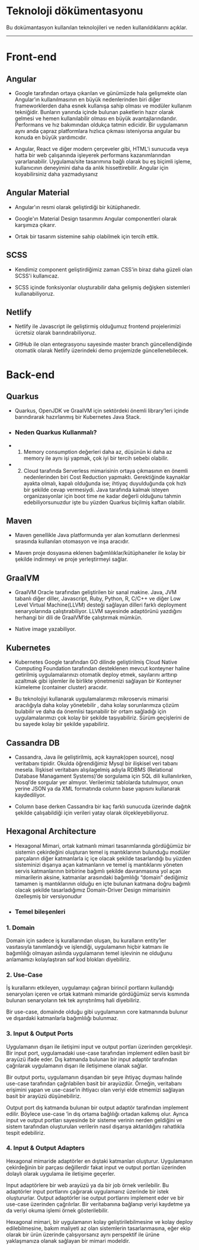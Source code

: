 # Teknoloji dökümentasyonu

Bu dokümantasyon kullanılan teknolojileri ve neden kullanıldıklarını açıklar.

---

# Front-end

## Angular
 
 - Google tarafından ortaya çıkarılan ve günümüzde hala gelişmekte olan Angular’ın kullanılmasının en büyük nedenlerinden biri diğer frameworklerden daha esnek kullanışa sahip olması ve modüler kullanım tekniğidir. Bunların yanında içinde bulunan paketlerin hazır olarak gelmesi ve hemen kullanılabilir olması en büyük avantajlarındandır. Performans ve hız bakımından oldukça tatmin edicidir. Bir uygulamanın aynı anda çapraz platformlara hızlıca çıkması isteniyorsa angular bu konuda en büyük yardımcıdır.

 - Angular, React ve diğer modern çerçeveler gibi, HTML'i sunucuda veya hatta bir web çalışanında işleyerek performans kazanımlarından yararlanabilir. Uygulama/site tasarımına bağlı olarak bu eş biçimli işleme, kullanıcının deneyimini daha da anlık hissettirebilir.
Angular için koyabilirsiniz daha yazmadıysanız
 
 
## Angular Material

- Angular'ın resmi olarak geliştirdiği bir kütüphanedir.

- Google'ın Material Design tasarımını Angular componentleri olarak karşımıza çıkarır.

- Ortak bir tasarım sistemine sahip olabilmek için tercih ettik.

## SCSS  

- Kendimiz component geliştirdiğimiz zaman CSS'in biraz daha güzeli olan SCSS'i kullanıcaz.

- SCSS içinde fonksiyonlar oluşturabilir daha gelişmiş değişken sistemleri kullanabiliyoruz.

## Netlify

- Netlify ile Javascript ile geliştirmiş olduğumuz frontend projelerimizi ücretsiz olarak barındırabiliyoruz.

- GitHub ile olan entegrasyonu sayesinde master branch güncellendiğinde otomatik olarak Netlify üzerindeki demo
projemizde güncellenebilecek.

# Back-end

## Quarkus

 - Quarkus, OpenJDK ve GraalVM için sektördeki önemli library’leri içinde barındırarak hazırlanmış bir Kubernetes Java Stack.

 - ### Neden Quarkus Kullanmalı?

 - 1. Memory consumption değerleri daha az, düşünün ki daha az memory ile aynı işi yapmak, çok iyi bir tercih sebebi olabilir.

 - 2. Cloud tarafında Serverless mimarisinin ortaya çıkmasının en önemli nedenlerinden biri Cost Reduction yapmaktı. Gerektiğinde
kaynaklar ayakta olmalı, kapalı olduğunda ise; ihtiyaç duyulduğunda çok hızlı bir şekilde cevap vermesiydi. Java tarafında kalmak
isteyen organizasyonlar için boot time ne kadar değerli olduğunu tahmin edebiliyorsunuzdur işte bu yüzden Quarkus biçilmiş kaftan olabilir.

## Maven

 - Maven genellikle Java platformunda yer alan komutların derlenmesi sırasında kullanılan otomasyon ve inşa aracıdır.

 - Maven proje dosyasına eklenen bağımlılıklar/kütüphaneler ile kolay bir şekilde indirmeyi ve proje yerleştirmeyi sağlar.

## GraalVM

 - GraalVM Oracle tarafından geliştirilen bir sanal makine. Java, JVM tabanlı diğer diller, Javascript, Ruby, Python, R,
C/C++ ve diğer Low Level Virtual Machine(LLVM) desteği sağlayan dilleri farklı deployment senaryolarında çalıştırabiliyor.
LLVM sayesinde adaptörünü yazdığını herhangi bir dili de GraalVM’de çalıştırmak mümkün.
 
 - Native image yazabiliyor. 

## Kubernetes

 - Kubernetes Google tarafından GO dilinde geliştirilmiş Cloud Native Computing Foundation tarafından desteklenen mevcut konteyner
haline getirilmiş uygulamalarınızı otomatik deploy etmek, sayılarını arttırıp azaltmak gibi işlemler ile birlikte yönetmenizi sağlayan
bir Konteyner kümeleme (container cluster) aracıdır.

 - Bu teknolojiyi kullanarak uygulamalarımızı mikroservis mimarisi aracılığıyla daha kolay yönetebilir , daha kolay sorunlarımıza
çözüm bulabilir ve daha da önemlisi taşınabilir bir ortam sağladığı için uygulamalarımızı çok kolay bir şekilde taşıyabiliriz.
Sürüm geçişlerini de bu sayede kolay bir şekilde yapabiliriz.

## Cassandra DB

 - Cassandra, Java ile geliştirilmiş, açık kaynak(open source), nosql veritabanı tipidir. Okulda öğrendiğimiz Mysql bir ilişkisel veri tabanı mesela.
İlişkisel veritabanı alışılagelmiş adıyla RDBMS (Relational Database Managament Systems)’de sorgulama için SQL dili kullanılırken, Nosql’de sorgular yer almıyor.
Verilerimiz tablolarda tutulmuyor, onun yerine JSON ya da XML formatında column base yapısını kullanarak kaydediliyor. 
 
 - Column base derken Cassandra bir kaç farklı sunucuda üzerinde dağıtık şekilde çalışabildiği için verileri yatay olarak ölçekleyebiliyoruz.

## Hexagonal Architecture

 - Hexagonal Mimari, ortak katmanlı mimari tasarımlarında gördüğümüz bir sistemin çekirdeğini oluşturan temel iş mantıklarının bulunduğu modüler parçaların
diğer katmanlarla iç içe olacak şekilde tasarlandığı bu yüzden sisteminizi dışarıya açan katmanların ve temel iş mantıklarını yöneten servis katmanlarının
birbirine bağımlı şekilde davranmasına yol açan mimarilerin aksine, katmanlar arasındaki bağımlılığı “domain” dediğimiz tamamen iş mantıklarının olduğu
en içte bulunan katmana doğru bağımlı olacak şekilde tasarladığımız Domain-Driver Design mimarisinin özelleşmiş bir versiyonudur

- ### Temel bileşenleri

### 1. Domain

Domain için sadece iş kurallarından oluşan, bu kuralların entity’ler vasıtasıyla tanımlandığı ve işlendiği, uygulamanın hiçbir katmanı ile bağımlılığı
olmayan aslında uygulamanın temel işlevinin ne olduğunu anlamamızı kolaylaştıran saf kod blokları diyebiliriz.

### 2. Use-Case

İş kurallarını etkileyen, uygulamayı çağıran birincil portların kullandığı senaryoları içeren ve ortak katmanlı mimaride gördüğümüz servis
kısmında bulunan senaryoların tek tek ayrıştırılmış hali diyebiliriz.

Bir use-case, domainde olduğu gibi uygulamanın core katmanında bulunur ve dışardaki katmanlarla bağımlılığı bulunmaz.

### 3. Input & Output Ports

Uygulamanın dışarı ile iletişimi input ve output portları üzerinden gerçekleşir.
Bir input port, uygulamadaki use-case tarafından implement edilen basit bir arayüzü ifade eder. Dış katmanda bulunan bir input adaptör
tarafından çağrılarak uygulamanın dışarı ile iletişimene olanak sağlar.


Bir output portu, uygulamanın dışarıdan bir şeye ihtiyaç duyması halinde use-case tarafından çağrılabilen basit bir arayüzdür.
Örneğin, veritabanı erişimini yapan ve use-case’in ihtiyacı olan veriyi elde etmemizi sağlayan basit bir arayüzü düşünebiliriz.

Output port dış katmanda bulunan bir output adaptör tarafından implement edilir. Böylece use-case ’in dış ortama bağlılığı ortadan kalkmış olur.
Ayrıca input ve output portları sayesinde bir sisteme verinin nerden geldiğini ve sistem tarafından oluşturulan verilerin nasıl dışarıya
aktarıldığını rahatlıkla tespit edebiliriz.

### 4. Input & Output Adapters

Hexagonal mimaride adaptörler en dıştaki katmanları oluşturur. Uygulamanın çekirdeğinin bir parçası değillerdir fakat input ve output portları
üzerinden dolaylı olarak uygulama ile iletişime geçerler.


Input adaptörlere bir web arayüzü ya da bir job örnek verilebilir. Bu adaptörler input portlarını çağırarak uygulamanız üzerinde bir istek oluştururlar.
Output adaptörler ise output portlarını implement eder ve bir use-case üzerinden çağrılırlar. Bir veritabanına bağlanıp veriyi kaydetme
ya da veriyi okuma işlemi örnek gösterilebilir.


Hexagonal mimari, bir uygulamanın kolay geliştirilebilmesine ve kolay deploy edilebilmesine, bakım maliyeti az olan sistemlerin tasarlanmasına, eğer
ekip olarak bir ürün üzerinde çalışıyorsanız aynı perspektif ile ürüne yaklaşmanıza olanak sağlayan bir mimari modeldir.
